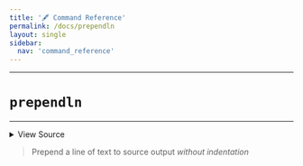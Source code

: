 ```yaml
---
title: '🖋️ Command Reference'
permalink: /docs/prependln
layout: single
sidebar:
  nav: 'command_reference'
---
```


---

# `prependln`

---



<details>
  <summary>View Source</summary>

{% highlight sh %}

__SHELLPEN_SOURCES_TEXTS[$SHELLPEN_PEN_INDEX]="$*${NEWLINE}${__SHELLPEN_SOURCES_TEXTS[$SHELLPEN_PEN_INDEX]}"
!fn --shellpen-private writeDSL --mark-last-not-empty
{% endhighlight %}

</details>



> Prepend a line of text to source output _without indentation_







